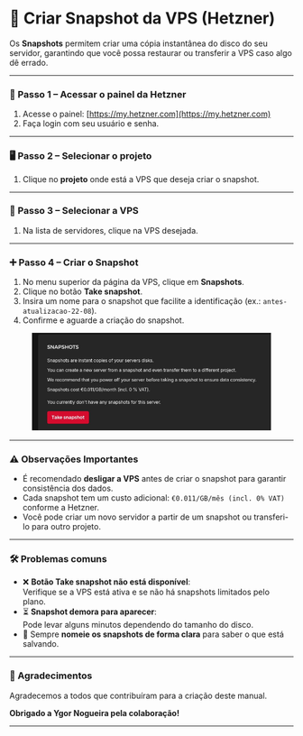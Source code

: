 # 📸 Criar Snapshot da VPS (Hetzner)

Os **Snapshots** permitem criar uma cópia instantânea do disco do seu servidor, garantindo que você possa restaurar ou transferir a VPS caso algo dê errado.

***

### 🔑 Passo 1 – Acessar o painel da Hetzner

1. Acesse o painel: [https://my.hetzner.com](https://my.hetzner.com)
2. Faça login com seu usuário e senha.

***

### 🖥️ Passo 2 – Selecionar o projeto

1. Clique no **projeto** onde está a VPS que deseja criar o snapshot.

***

### 📂 Passo 3 – Selecionar a VPS

1. Na lista de servidores, clique na VPS desejada.

***

### ➕ Passo 4 – Criar o Snapshot

1. No menu superior da página da VPS, clique em **Snapshots**.
2. Clique no botão **Take snapshot**.
3. Insira um nome para o snapshot que facilite a identificação (ex.: `antes-atualizacao-22-08`).
4. Confirme e aguarde a criação do snapshot.

<figure><img src="../.gitbook/assets/image (2) (1) (1) (1) (1) (1) (1).png" alt=""><figcaption></figcaption></figure>

***

### ⚠️ Observações Importantes

* É recomendado **desligar a VPS** antes de criar o snapshot para garantir consistência dos dados.
* Cada snapshot tem um custo adicional: `€0.011/GB/mês (incl. 0% VAT)` conforme a Hetzner.
* Você pode criar um novo servidor a partir de um snapshot ou transferi-lo para outro projeto.

***

### 🛠️ Problemas comuns

* ❌ **Botão Take snapshot não está disponível**:\
  Verifique se a VPS está ativa e se não há snapshots limitados pelo plano.
* ⏳ **Snapshot demora para aparecer**:\
  Pode levar alguns minutos dependendo do tamanho do disco.
* 💾 Sempre **nomeie os snapshots de forma clara** para saber o que está salvando.

***

### 🙏 Agradecimentos

Agradecemos a todos que contribuíram para a criação deste manual.

**Obrigado a Ygor Nogueira pela colaboração!**

***

